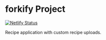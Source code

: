# forkify Project

[![Netlify Status](https://api.netlify.com/api/v1/badges/7368a4ac-dc92-4cc7-ab0f-00d7a2774b22/deploy-status)](https://app.netlify.com/sites/mapty-jj/deploys)

Recipe application with custom recipe uploads.
